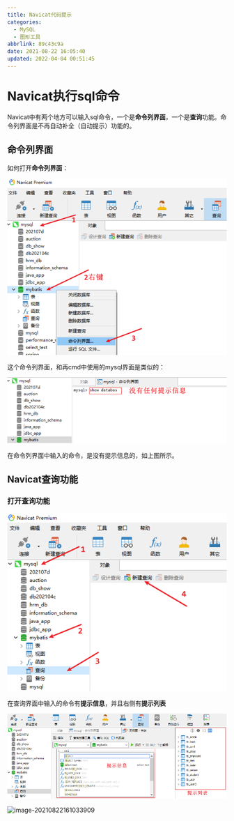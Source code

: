 ```yaml
---
title: Navicat代码提示
categories: 
  - MySQL
  - 图形工具
abbrlink: 89c43c9a
date: 2021-08-22 16:05:40
updated: 2022-04-04 00:51:45
---
```

# Navicat执行sql命令

Navicat中有两个地方可以输入sql命令，一个是**命令列界面**，一个是**查询**功能。命令列界面是不再自动补全（自动提示）功能的。

## 命令列界面

如何打开**命令列界面**：

![image-20210822161219842](https://raw.githubusercontent.com/lanlan2017/images/master/Blog/2021/08/20210822161220.png)

这个命令列界面，和再cmd中使用的mysql界面是类似的：

![image-20210822161429544](https://raw.githubusercontent.com/lanlan2017/images/master/Blog/2021/08/20210822161429.png)

在命令列界面中输入的命令，是没有提示信息的，如上图所示。

## Navicat查询功能

### 打开查询功能

![image-20210822160826221](https://raw.githubusercontent.com/lanlan2017/images/master/Blog/2021/08/20210822160826.png)

在查询界面中输入的命令有**提示信息**，并且右侧有**提示列表**

![image-20210822162016734](https://raw.githubusercontent.com/lanlan2017/images/master/Blog/2021/08/20210822162016.png)

![image-20210822161033909](https://raw.githubusercontent.com/lanlan2017/images/master/Blog/2021/08/20210822161034.png)

